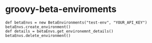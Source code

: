 # groovy-beta-enviroments

```
def betaEnvs = new BetaEnvironments("test-env", "YOUR_API_KEY")
betaEnvs.create_environment()
def details = betaEnvs.get_environemnt_details()
betaEnvs.delete_environment()
```
